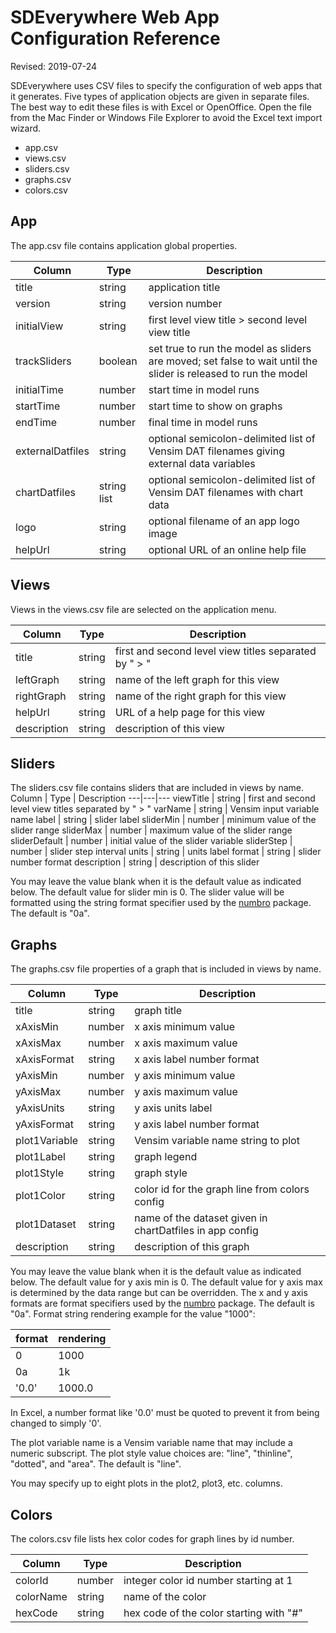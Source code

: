 # SDEverywhere Web App Configuration Reference

Revised: 2019-07-24

SDEverywhere uses CSV files to specify the configuration of web apps that it generates. Five types of application objects are given in separate files. The best way to edit these files is with Excel or OpenOffice. Open the file from the Mac Finder or Windows File Explorer to avoid the Excel text import wizard.

- app.csv
- views.csv
- sliders.csv
- graphs.csv
- colors.csv

## App

The app.csv file contains application global properties.

| Column           | Type        | Description                                                                                                     |
| ---------------- | ----------- | --------------------------------------------------------------------------------------------------------------- |
| title            | string      | application title                                                                                               |
| version          | string      | version number                                                                                                  |
| initialView      | string      | first level view title \> second level view title                                                               |
| trackSliders     | boolean     | set true to run the model as sliders are moved; set false to wait until the slider is released to run the model |
| initialTime      | number      | start time in model runs                                                                                        |
| startTime        | number      | start time to show on graphs                                                                                    |
| endTime          | number      | final time in model runs                                                                                        |
| externalDatfiles | string      | optional semicolon-delimited list of Vensim DAT filenames giving external data variables                        |
| chartDatfiles    | string list | optional semicolon-delimited list of Vensim DAT filenames with chart data                                       |
| logo             | string      | optional filename of an app logo image                                                                          |
| helpUrl          | string      | optional URL of an online help file                                                                             |

## Views

Views in the views.csv file are selected on the application menu.

| Column      | Type   | Description                                           |
| ----------- | ------ | ----------------------------------------------------- |
| title       | string | first and second level view titles separated by " > " |
| leftGraph   | string | name of the left graph for this view                  |
| rightGraph  | string | name of the right graph for this view                 |
| helpUrl     | string | URL of a help page for this view                      |
| description | string | description of this view                              |

## Sliders

The sliders.csv file contains sliders that are included in views by name.
Column | Type | Description
---|---|---
viewTitle | string | first and second level view titles separated by " > "
varName | string | Vensim input variable name
label | string | slider label
sliderMin | number | minimum value of the slider range
sliderMax | number | maximum value of the slider range
sliderDefault | number | initial value of the slider variable
sliderStep | number | slider step interval
units | string | units label
format | string | slider number format
description | string | description of this slider

You may leave the value blank when it is the default value as indicated below.
The default value for slider min is 0.
The slider value will be formatted using the string format specifier used by the [numbro](https://numbrojs.com/old-format.html) package. The default is "0a".

## Graphs

The graphs.csv file properties of a graph that is included in views by name.

| Column        | Type   | Description                                              |
| ------------- | ------ | -------------------------------------------------------- |
| title         | string | graph title                                              |
| xAxisMin      | number | x axis minimum value                                     |
| xAxisMax      | number | x axis maximum value                                     |
| xAxisFormat   | string | x axis label number format                               |
| yAxisMin      | number | y axis minimum value                                     |
| yAxisMax      | number | y axis maximum value                                     |
| yAxisUnits    | string | y axis units label                                       |
| yAxisFormat   | string | y axis label number format                               |
| plot1Variable | string | Vensim variable name string to plot                      |
| plot1Label    | string | graph legend                                             |
| plot1Style    | string | graph style                                              |
| plot1Color    | string | color id for the graph line from colors config           |
| plot1Dataset  | string | name of the dataset given in chartDatfiles in app config |
| description   | string | description of this graph                                |

You may leave the value blank when it is the default value as indicated below.
The default value for y axis min is 0.
The default value for y axis max is determined by the data range but can be overridden.
The x and y axis formats are format specifiers used by the [numbro](https://numbrojs.com/old-format.html) package. The default is "0a".
Format string rendering example for the value "1000":

| format | rendering |
| ------ | --------- |
| 0      | 1000      |
| 0a     | 1k        |
| '0.0'  | 1000.0    |

In Excel, a number format like '0.0' must be quoted to prevent it from being changed to simply '0'.

The plot variable name is a Vensim variable name that may include a numeric subscript.
The plot style value choices are: "line", "thinline", "dotted", and "area". The default is "line".

You may specify up to eight plots in the plot2, plot3, etc. columns.

## Colors

The colors.csv file lists hex color codes for graph lines by id number.

| Column    | Type   | Description                             |
| --------- | ------ | --------------------------------------- |
| colorId   | number | integer color id number starting at 1   |
| colorName | string | name of the color                       |
| hexCode   | string | hex code of the color starting with "#" |
